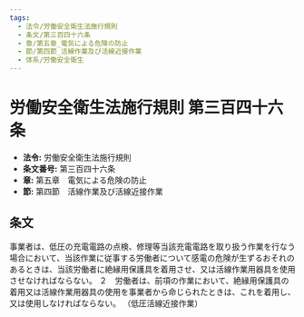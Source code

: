 ```yaml
---
tags:
  - 法令/労働安全衛生法施行規則
  - 条文/第三百四十六条
  - 章/第五章_電気による危険の防止
  - 節/第四節_活線作業及び活線近接作業
  - 体系/労働安全衛生
---
```

# 労働安全衛生法施行規則 第三百四十六条

- **法令:** 労働安全衛生法施行規則
- **条文番号:** 第三百四十六条
- **章:** 第五章　電気による危険の防止
- **節:** 第四節　活線作業及び活線近接作業

## 条文
事業者は、低圧の充電電路の点検、修理等当該充電電路を取り扱う作業を行なう場合において、当該作業に従事する労働者について感電の危険が生ずるおそれのあるときは、当該労働者に絶縁用保護具を着用させ、又は活線作業用器具を使用させなければならない。
２　労働者は、前項の作業において、絶縁用保護具の着用又は活線作業用器具の使用を事業者から命じられたときは、これを着用し、又は使用しなければならない。
（低圧活線近接作業）

